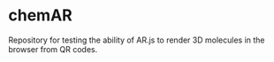 # chemAR

Repository for testing the ability of AR.js to render 3D molecules in the browser from QR codes.